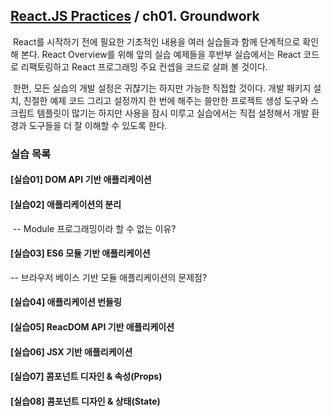 ## [React.JS Practices](https://github.com/kickscar-javascript/react-practices) / ch01. Groundwork

​	React를 시작하기 전에 필요한 기초적인 내용을 여러 실습들과 함께 단계적으로 확인해 본다. React Overview를 위해 앞의 실습 예제들을 후반부 실습에서는 React 코드로 리팩토링하고 React 프로그래밍 주요 컨셉을 코드로 살펴 볼 것이다.

​	한편, 모든 실습의 개발 설정은 귀챦기는 하지만 가능한 직접할 것이다. 개발 패키지 설치, 친절한 예제 코드 그리고 설정까지 한 번에 해주는 쓸만한 프로젝트 생성 도구와 스크립트 템플릿이 많기는 하지만 사용을 잠시 미루고 실습에서는 직접 설정해서 개발 환경과 도구들을  더 잘 이해할 수 있도록 한다.  

### 실습 목록

#### [실습01] DOM API 기반 애플리케이션

#### [실습02] 애플리케이션의 분리

​	-- Module 프로그래밍이라 할 수 없는 이유?

#### [실습03] ES6 모듈 기반 애플리케이션

   -- 브라우저 베이스 기반 모듈 애플리케이션의 문제점?

#### [실습04] 애플리케이션 번들링

#### [실습05] ReacDOM API 기반 애플리케이션  

#### [실습06] JSX 기반 애플리케이션

#### [실습07] 콤포넌트 디자인 & 속성(Props)

#### [실습08] 콤포넌트 디자인 & 상태(State)